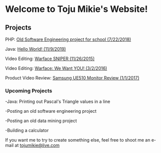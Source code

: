 # Welcome to Toju Mikie's Website!
## Projects
PHP: [Old Software Engineering project for school (7/22/2018)](https://github.com/jchan13/SWE-squad-project)

Java: [Hello World! (11/9/2019)](https://github.com/tojumikie/website/blob/master/HelloWorld.java)

Video Editing: [Warface SNIPER (11/26/2015)](https://www.youtube.com/watch?v=mRKzsD57yos)

Video Editing: [Warface: We Want YOU! (3/2/2016)](https://www.youtube.com/watch?v=taqZWEp3K6E)

Product Video Review: [Samsung UE510 Monitor Review (1/1/2017)](https://www.youtube.com/watch?v=Psw4nXWnmWQ) 

### Upcoming Projects
-Java: Printing out Pascal's Triangle values in a line

-Posting an old software engineering project

-Posting an old data mining project

-Building a calculator

If you want me to try to create something else, feel free to shoot me an e-mail at tojumikie@live.com
